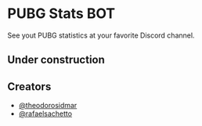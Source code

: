 # PUBG Stats BOT
See yout PUBG statistics at your favorite Discord channel.

## Under construction

## Creators
- [@theodorosidmar](https://github.com/theodorosidmar)
- [@rafaelsachetto](https://github.com/rafaelsachetto)